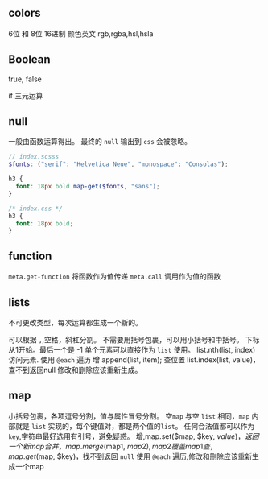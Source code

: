 ## colors

6位 和 8位 16进制
颜色英文
rgb,rgba,hsl,hsla



## Boolean

true, false

if 三元运算

## null

一般由函数运算得出。
最终的 `null` 输出到 `css` 会被忽略。

```scss
// index.scsss
$fonts: ("serif": "Helvetica Neue", "monospace": "Consolas");

h3 {
  font: 18px bold map-get($fonts, "sans");
}
```

```css
/* index.css */
h3 {
  font: 18px bold;
}
```

## function

`meta.get-function` 将函数作为值传递
`meta.call` 调用作为值的函数

## lists

不可更改类型，每次运算都生成一个新的。

可以根据 `,`,空格，斜杠分割。
不需要用括号包裹，可以用小括号和中括号。
下标从1开始。最后一个是 -1
单个元素可以直接作为 `list` 使用。
list.nth(list, index) 访问元素.
使用 `@each` 遍历
增 append(list, item);
查位置 list.index(list, value)，查不到返回null
修改和删除应该重新生成。

## map

小括号包裹，各项逗号分割，值与属性冒号分割。
空`map` 与空 `list` 相同，`map` 内部就是 `list` 实现的，每个键值对，都是两个值的`list`。
任何合法值都可以作为`key`,字符串最好选用有引号，避免疑惑。
增,map.set($map, $key, $value)，返回一个新map
合并，map.merge($map1, $map2),map2覆盖map1
查，map.get($map, $key)，找不到返回 `null`
使用 `@each` 遍历,修改和删除应该重新生成一个map
